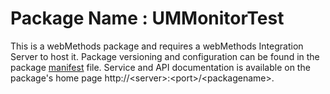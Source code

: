 # Package Name : UMMonitorTest
This is a webMethods package and requires a webMethods Integration Server to host it. Package versioning and configuration can be found in the package [manifest](./UMMonitorTest/manifest.v3) file. Service and API documentation is available on the package's home page http://&lt;server&gt;:&lt;port&gt;/&lt;packagename>.